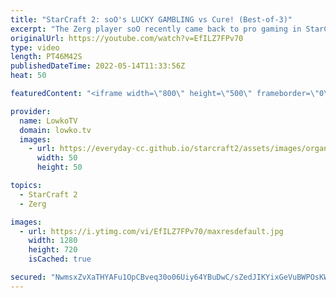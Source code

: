 ```yaml
---
title: "StarCraft 2: soO's LUCKY GAMBLING vs Cure! (Best-of-3)"
excerpt: "The Zerg player soO recently came back to pro gaming in StarCraft 2. In this best-of-3 series of Zerg versus Terran he takes on Cure, one of the best Terran players from South Korea.  Support my work on Patreon: https://www.patreon.com/lowkotv Become a YouTube member: https://lowko.tv/join  More Lowko:"
originalUrl: https://youtube.com/watch?v=EfILZ7FPv70
type: video
length: PT46M42S
publishedDateTime: 2022-05-14T11:33:56Z
heat: 50

featuredContent: "<iframe width=\"800\" height=\"500\" frameborder=\"0\" src=\"https://www.youtube.com/embed/EfILZ7FPv70\" allow=\"accelerometer; autoplay; encrypted-media; gyroscope; picture-in-picture\" allowfullscreen></iframe>"

provider:
  name: LowkoTV
  domain: lowko.tv
  images:
    - url: https://everyday-cc.github.io/starcraft2/assets/images/organizations/lowko.tv-50x50.jpg
      width: 50
      height: 50

topics:
  - StarCraft 2
  - Zerg

images:
  - url: https://i.ytimg.com/vi/EfILZ7FPv70/maxresdefault.jpg
    width: 1280
    height: 720
    isCached: true

secured: "NwmsxZvXaTHYAFu1OpCBveq30o06Uiy64YBuDwC/sZedJIKYixGeVuBWPOsKWp7NUVZr4WxkH6pZKzh52AAh3o6/zMPomwxPgG8upJNZniB+D8+n5XCWseQ5qZDTAWeB2YADuDL/1egMkwnZVMjdsu1AJz3ycE8mZ1kuuO6+0YS5ODbME3ICUf/Z8lvZ9ER0HP53bOLPqLZsyPwRHfzPt8C7Ul9PPMHJSU2rUKeaFLypM8eXuCILz2kSm7/W33l+5LQh+DEzBZ7iSvTINj/PKgPOBLBJWfXYH6nnkZm9fAybR/RoUFG8T2hwhhJ20YOYCH9g9OPcO60eu5PetL/OYfWwJ9TvTPxcUC0IUktyGp6h/uPB083q5QuKkdOgS+r+97+NodRl9OX5jb39wrOCVc5gaaemW6rBsyaR+I08MpWXhpqNlvCbzmlLPyrHVTip;FhGipMDu4cbw5wmFeSxnEA=="
---
```


